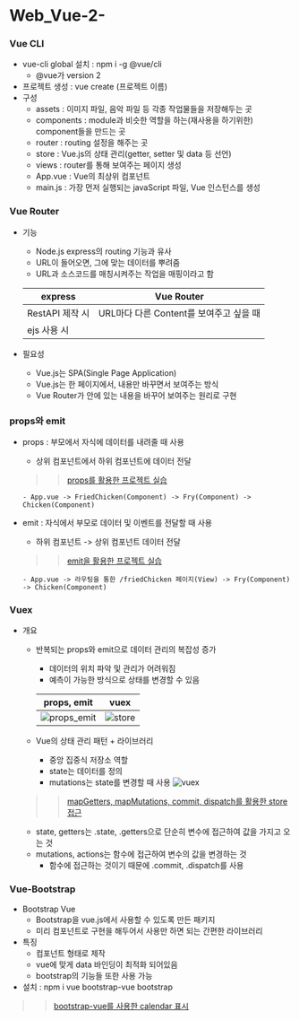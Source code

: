 # Web_Vue-2-

### Vue CLI
- vue-cli global 설치 : npm i -g @vue/cli
  - @vue가 version 2
- 프로젝트 생성 : vue create (프로젝트 이름)
- 구성
  - assets : 이미지 파일, 음악 파일 등 각종 작업물들을 저장해두는 곳
  - components : module과 비슷한 역할을 하는(재사용을 하기위한) component들을 만드는 곳
  - router : routing 설정을 해주는 곳
  - store : Vue.js의 상태 관리(getter, setter 및 data 등 선언)
  - views : router를 통해 보여주는 페이지 생성
  - App.vue : Vue의 최상위 컴포넌트
  - main.js : 가장 먼저 실행되는 javaScript 파일, Vue 인스턴스를 생성

### Vue Router
- 기능
  - Node.js express의 routing 기능과 유사
  - URL이 들어오면, 그에 맞는 데이터를 뿌려줌
  - URL과 소스코드를 매칭시켜주는 작업을 매핑이라고 함
  
  | express | Vue Router |
  | --- | --- |
  | RestAPI 제작 시 | URL마다 다른 Content를 보여주고 싶을 때 |
  | ejs 사용 시 |
  
- 필요성
  - Vue.js는 SPA(Single Page Application)
  - Vue.js는 한 페이지에서, 내용만 바꾸면서 보여주는 방식
  - Vue Router가 안에 있는 내용을 바꾸어 보여주는 원리로 구현
  
### props와 emit
- props : 부모에서 자식에 데이터를 내려줄 때 사용
  - 상위 컴포넌트에서 하위 컴포넌트에 데이터 전달
  
  >> [props를 활용한 프로젝트 실습](https://github.com/KimUJin3359/Web_Vue-2-/tree/master/project002/src)
    
      - App.vue -> FriedChicken(Component) -> Fry(Component) -> Chicken(Component)
  
- emit : 자식에서 부모로 데이터 및 이벤트를 전달할 때 사용
  - 하위 컴포넌트 -> 상위 컴포넌트 데이터 전달
  
  >> [emit을 활용한 프로젝트 실습](https://github.com/KimUJin3359/Web_Vue-2-/tree/master/project003/src)
  
      - App.vue -> 라우팅을 통한 /friedChicken 페이지(View) -> Fry(Component) -> Chicken(Component)

### Vuex
- 개요
  - 반복되는 props와 emit으로 데이터 관리의 복잡성 증가
    - 데이터의 위치 파악 및 관리가 어려워짐
    - 예측이 가능한 방식으로 상태를 변경할 수 있음
    
    | props, emit | vuex |
    | --- | --- |
    | ![props_emit](https://user-images.githubusercontent.com/50474972/110508867-d5396600-8144-11eb-9c49-b301c512ab65.jpg) | ![store](https://user-images.githubusercontent.com/50474972/110508870-d7032980-8144-11eb-8302-c058b056d55d.jpg) |
    
  - Vue의 상태 관리 패턴 + 라이브러리
    - 중앙 집중식 저장소 역할
    - state는 데이터를 정의
    - mutations는 state를 변경할 때 사용
    ![vuex](https://user-images.githubusercontent.com/50474972/110509759-cbfcc900-8145-11eb-83bf-0633517cc9b6.jpeg)
    
  >> [mapGetters, mapMutations, commit, dispatch를 활용한 store 접근](https://github.com/KimUJin3359/Web_Vue-2-/tree/master/project004/src)
  
    - state, getters는 .state, .getters으로 단순히 변수에 접근하여 값을 가지고 오는 것
    - mutations, actions는 함수에 접근하여 변수의 값을 변경하는 것
      - 함수에 접근하는 것이기 때문에 .commit, .dispatch를 사용
      
### Vue-Bootstrap
- Bootstrap Vue
  - Bootstrap을 vue.js에서 사용할 수 있도록 만든 패키지
  - 미리 컴포넌트로 구현을 해두어서 사용만 하면 되는 간편한 라이브러리
- 특징
  - 컴포넌트 형태로 제작
  - vue에 맞게 data 바인딩이 최적화 되어있음
  - bootstrap의 기능들 또한 사용 가능
- 설치 : npm i vue bootstrap-vue bootstrap

>> [bootstrap-vue를 사용한 calendar 표시](https://github.com/KimUJin3359/Web_Vue-2-/tree/master/project005/src)
  
  
